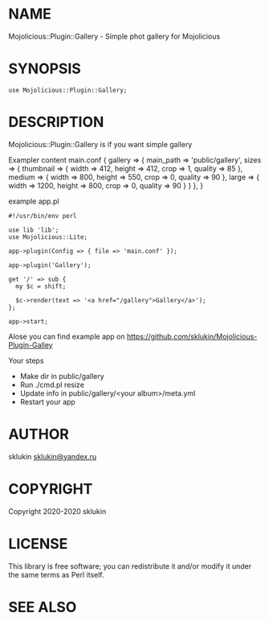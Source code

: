 # NAME

Mojolicious::Plugin::Gallery - Simple phot gallery for Mojolicious

# SYNOPSIS

    use Mojolicious::Plugin::Gallery;

# DESCRIPTION

Mojolicious::Plugin::Gallery is if you want simple gallery

Exampler content main.conf
  {
    gallery => {
      main\_path => 'public/gallery',
      sizes => {
        thumbnail => {
          width   => 412,
          height  => 412,
          crop    => 1,
          quality => 85
        },
        medium => {
          width   => 800,
          height  => 550,
          crop    => 0,
          quality => 90
        },
        large => {
          width   => 1200,
          height  => 800,
          crop    => 0,
          quality => 90
        }
      }
    },
  }

example app.pl

    #!/usr/bin/env perl

    use lib 'lib';
    use Mojolicious::Lite;

    app->plugin(Config => { file => 'main.conf' });

    app->plugin('Gallery');

    get '/' => sub {
      my $c = shift;

      $c->render(text => '<a href="/gallery">Gallery</a>');
    };

    app->start;

Alose you can find example app on https://github.com/sklukin/Mojolicious-Plugin-Galley

Your steps
  - Make dir in public/gallery
  - Run ./cmd.pl resize
  - Update info in public/gallery/&lt;your album>/meta.yml
  - Restart your app

# AUTHOR

sklukin <sklukin@yandex.ru>

# COPYRIGHT

Copyright 2020-2020 sklukin

# LICENSE

This library is free software; you can redistribute it and/or modify
it under the same terms as Perl itself.

# SEE ALSO
